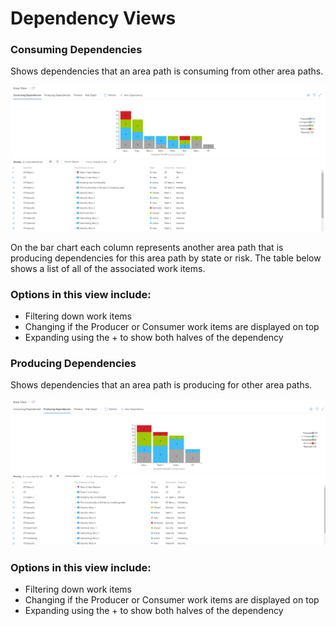 # Dependency Views

### Consuming Dependencies
Shows dependencies that an area path is consuming from other area paths.

![Dependency Tracker](/extensions/images/Consuming.png)

On the bar chart each column represents another area path that is producing dependencies for this area path by state or risk.  The table below shows a list of all of the associated work items.

### Options in this view include:
- Filtering down work items
- Changing if the Producer or Consumer work items are displayed on top
- Expanding using the + to show both halves of the dependency

### Producing Dependencies
Shows dependencies that an area path is producing for other area paths.

![Dependency Tracker](/extensions/images/Producing.png)

### Options in this view include:
- Filtering down work items
- Changing if the Producer or Consumer work items are displayed on top
- Expanding using the + to show both halves of the dependency